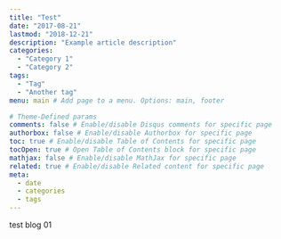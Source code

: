 ```yaml
---
title: "Test"
date: "2017-08-21"
lastmod: "2018-12-21"
description: "Example article description"
categories:
  - "Category 1"
  - "Category 2"
tags:
  - "Tag"
  - "Another tag"
menu: main # Add page to a menu. Options: main, footer

# Theme-Defined params
comments: false # Enable/disable Disqus comments for specific page
authorbox: false # Enable/disable Authorbox for specific page
toc: true # Enable/disable Table of Contents for specific page
tocOpen: true # Open Table of Contents block for specific page
mathjax: false # Enable/disable MathJax for specific page
related: true # Enable/disable Related content for specific page
meta:
  - date
  - categories
  - tags
---
```


test blog 01
